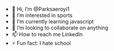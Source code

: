 - 👋 Hi, I’m @Parksaeroyi1
- 👀 I’m interested in sports
- 🌱 I’m currently learning javascript
- 💞️ I’m looking to collaborate on anything
- 📫 How to reach me LinkedIn
- ⚡ Fun fact: I hate school

<!---
Parksaeroyi1/Parksaeroyi1 is a ✨ special ✨ repository because its `README.md` (this file) appears on your GitHub profile.
You can click the Preview link to take a look at your changes.
--->
